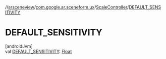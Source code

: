 //[arsceneview](../../../index.md)/[com.google.ar.sceneform.ux](../index.md)/[ScaleController](index.md)/[DEFAULT_SENSITIVITY](-d-e-f-a-u-l-t_-s-e-n-s-i-t-i-v-i-t-y.md)

# DEFAULT_SENSITIVITY

[androidJvm]\
val [DEFAULT_SENSITIVITY](-d-e-f-a-u-l-t_-s-e-n-s-i-t-i-v-i-t-y.md): [Float](https://kotlinlang.org/api/latest/jvm/stdlib/kotlin/-float/index.html)
